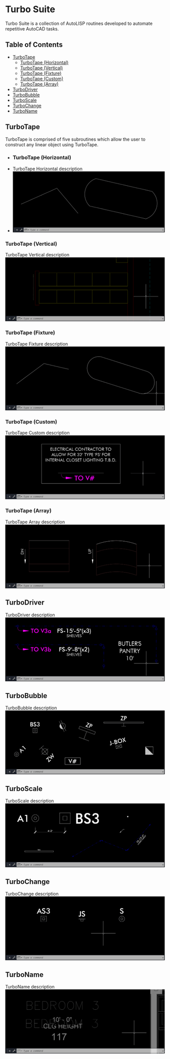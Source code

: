 # Turbo Suite
Turbo Suite is a collection of AutoLISP routines developed to automate repetitive AutoCAD tasks.

## Table of Contents
- [TurboTape](#turbotape)
  - [TurboTape (Horizontal)](#turbotape-horizontal)
  - [TurboTape (Vertical)](#turbotape-vertical)
  - [TurboTape (Fixture)](#turbotape-fixture)
  - [TurboTape (Custom)](#turbotape-custom)
  - [TurboTape (Array)](#turbotape-array)
- [TurboDriver](#turbodriver)
- [TurboBubble](#turbobubble)
- [TurboScale](#turboscale)
- [TurboChange](#turbochange)
- [TurboName](#turboname)

## TurboTape
TurboTape is comprised of five subroutines which allow the user to construct any linear object using TurboTape.

  - ### TurboTape (Horizontal)
  - TurboTape Horizontal description
  - ![TurboTape Horizontal gif](/GIF/TurboTape(Horizontal).gif)

### TurboTape (Vertical)
TurboTape Vertical description
![TurboTape Vertical gif](/GIF/TurboTape(Vertical).gif)

### TurboTape (Fixture)
TurboTape Fixture description
![TurboTape Fixture gif](/GIF/TurboTape(Fixture).gif)

### TurboTape (Custom)
TurboTape Custom description
![TurboTape Fixture gif](/GIF/TurboTape(Custom).gif)

### TurboTape (Array)
TurboTape Array description
![TurboTape Array gif](/GIF/TurboTape(Array).gif)

## TurboDriver
TurboDriver description
![TurboDriver gif](/GIF/TurboDriver.gif)

## TurboBubble
TurboBubble description
![TurboBubble gif](/GIF/TurboBubble.gif)

## TurboScale
TurboScale description
![TurboScale gif](/GIF/TurboScale.gif)

## TurboChange
TurboChange description
![TurboChange gif](/GIF/TurboChange.gif)

## TurboName
TurboName description
![TurboName gif](/GIF/TurboName.gif)
